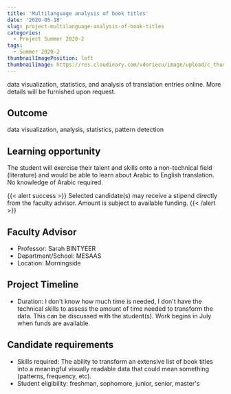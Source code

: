 ```yaml
---
title: 'Multilanguage analysis of book titles'
date: '2020-05-18'
slug: project-multilanguage-analysis-of-book-titles
categories:
  - Project Summer 2020-2
tags:
  - Summer 2020-2
thumbnailImagePosition: left
thumbnailImage: https://res.cloudinary.com/vdoriecu/image/upload/c_thumb,w_200,g_face/v1579110178/construction_c6dqbd.png
---
```

data visualization, statistics, and analysis of translation entries online. More details will be furnished upon request.

<!--more-->

## Outcome

data visualization, analysis, statistics, pattern detection

## Learning opportunity

The student will exercise their talent and skills onto a non-technical field (literature) and would be able to learn about Arabic to English translation. No knowledge of Arabic required.

{{< alert success >}}
Selected candidate(s) may receive a stipend directly from the faculty advisor. Amount is subject to available funding.
{{< /alert >}}

## Faculty Advisor
+ Professor: Sarah BINTYEER
+ Department/School: MESAAS
+ Location: Morningside

## Project Timeline
+ Duration: I don't know how much time is needed, I don't have the technical skills to assess the amount of time needed to transform the data. This can be discussed with the student(s). Work begins in July when funds are available.

## Candidate requirements
+ Skills required: The ability to transform an extensive list of book titles into a meaningful visually readable data that could mean something (patterns, frequency, etc).
+ Student eligibility: freshman, sophomore, junior, senior, master's

